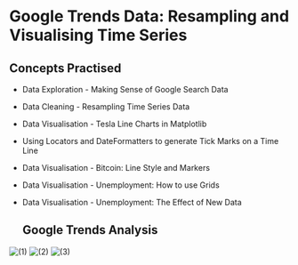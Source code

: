 # Google Trends Data: Resampling and Visualising Time Series
## Concepts Practised
- Data Exploration - Making Sense of Google Search Data
- Data Cleaning - Resampling Time Series Data
- Data Visualisation - Tesla Line Charts in Matplotlib
- Using Locators and DateFormatters to generate Tick Marks on a Time Line
- Data Visualisation - Bitcoin: Line Style and Markers
- Data Visualisation - Unemployment: How to use Grids
- Data Visualisation - Unemployment: The Effect of New Data

  ## Google Trends Analysis
![(1)](https://user-images.githubusercontent.com/98851253/166164014-eae704af-fecd-4929-bdc6-4ebb2aff1fda.png)
![(2)](https://user-images.githubusercontent.com/98851253/166164015-26373f1e-3311-4383-9f87-3f76b93a27d6.png)
![(3)](https://user-images.githubusercontent.com/98851253/166164016-38ebacd2-4622-49fb-a916-8bc90bcebddd.png)

